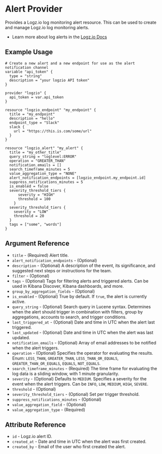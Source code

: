 # Alert Provider

Provides a Logz.io log monitoring alert resource. This can be used to create and manage Logz.io log monitoring alerts.

* Learn more about log alerts in the [Logz.io Docs](https://docs.logz.io/user-guide/alerts/)

## Example Usage

```hcl
# Create a new alert and a new endpoint for use as the alert notification channel
variable "api_token" {
  type = "string"
  description = "your logzio API token"
}

provider "logzio" {
  api_token = var.api_token
}

resource "logzio_endpoint" "my_endpoint" {
  title = "my_endpoint"
  description = "hello"
  endpoint_type = "Slack"
  slack {
    url = "https://this.is.com/some/url"
  }
}

resource "logzio_alert" "my_alert" {
  title = "my_other_title"
  query_string = "loglevel:ERROR"
  operation = "GREATER_THAN"
  notification_emails = []
  search_timeframe_minutes = 5
  value_aggregation_type = "NONE"
  alert_notification_endpoints = [logzio_endpoint.my_endpoint.id]
  suppress_notifications_minutes = 5
  is_enabled = false
  severity_threshold_tiers {
      severity = "HIGH"
      threshold = 100
    }
  severity_threshold_tiers {
    severity = "LOW"
    threshold = 20
  }
  tags = ["some", "words"]
}

```

## Argument Reference

*	`title` - (Required) Alert title.
*	`alert_notification_endpoints` - (Optional)
*	`description` - (Optional) A description of the event, its significance, and suggested next steps or instructions for the team.
*	`filter` - (Optional)
*	`tags` - (Optional) Tags for filtering alerts and triggered alerts. Can be used in Kibana Discover, Kibana dashboards, and more.
*	`group_by_aggregation_fields` - (Optional)
*	`is_enabled` - (Optional) True by default. If `true`, the alert is currently active.
*	`query_string` - (Optional) Search query in Lucene syntax. Determines when the alert should trigger in combination with filters, group by aggregations, accounts to search, and trigger conditions.
*	`last_triggered_at` - (Optional) Date and time in UTC when the alert last triggered.
*	`last_updated` - (Optional) Date and time in UTC when the alert was last updated.
*	`notification_emails` - (Optional) Array of email addresses to be notified when the alert triggers.
*	`operation` - (Optional) Specifies the operator for evaluating the results. Enum: `LESS_THAN`, `GREATER_THAN`, `LESS_THAN_OR_EQUALS`, `GREATER_THAN_OR_EQUALS`, `EQUALS`, `NOT_EQUALS`.
*	`search_timeframe_minutes` - (Required)  The time frame for evaluating the log data is a sliding window, with 1 minute granularity.
*	`severity` - (Optional) Defaults to `MEDIUM`. Specifies a severity for the event when the alert triggers. Can be `INFO`, `LOW`, `MEDIUM`, `HIGH`, `SEVERE`.
*	`threshold` - (Optional)
*	`severity_threshold_tiers` - (Optional) Set per trigger threshold.
*	`suppress_notifications_minutes` - (Optional)
*	`value_aggregation_field` - (Optional)
* `value_aggregation_type` - (Required)

## Attribute Reference

*	`id` - Logz.io alert ID.
*	`created_at` - Date and time in UTC when the alert was first created.
*	`created_by` - Email of the user who first created the alert.
